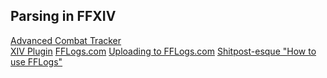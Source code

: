 ## Parsing in FFXIV

[Advanced Combat Tracker](http://advancedcombattracker.com/) \
[XIV Plugin]()
[FFLogs.com](https://www.fflogs.com/)
[Uploading to FFLogs.com](https://www.fflogs.com/help/start)
[Shitpost-esque "How to use FFLogs"](https://docs.google.com/document/d/1JsQS6MZ7cdmeBJdNQPGSJbBMbPO-x-5o5tgqpdzL7Rc/edit#) 
